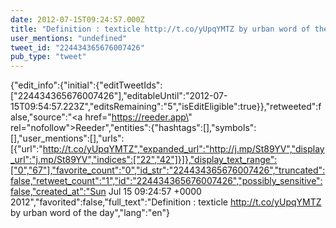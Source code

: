 ```yaml
---
date: 2012-07-15T09:24:57.000Z
title: "Definition : texticle http://t.co/yUpqYMTZ by urban word of the day″"
user_mentions: "undefined"
tweet_id: "224434365676007426"
pub_type: "tweet"
---
```

{"edit_info":{"initial":{"editTweetIds":["224434365676007426"],"editableUntil":"2012-07-15T09:54:57.223Z","editsRemaining":"5","isEditEligible":true}},"retweeted":false,"source":"<a href=\"https://reeder.app\" rel=\"nofollow\">Reeder</a>","entities":{"hashtags":[],"symbols":[],"user_mentions":[],"urls":[{"url":"http://t.co/yUpqYMTZ","expanded_url":"http://j.mp/St89YV","display_url":"j.mp/St89YV","indices":["22","42"]}]},"display_text_range":["0","67"],"favorite_count":"0","id_str":"224434365676007426","truncated":false,"retweet_count":"1","id":"224434365676007426","possibly_sensitive":false,"created_at":"Sun Jul 15 09:24:57 +0000 2012","favorited":false,"full_text":"Definition : texticle http://t.co/yUpqYMTZ by urban word of the day","lang":"en"}
